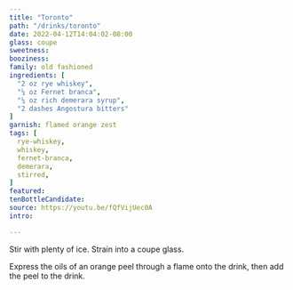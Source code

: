 ```yaml
---
title: "Toronto"
path: "/drinks/toronto"
date: 2022-04-12T14:04:02-08:00
glass: coupe
sweetness:
booziness:
family: old fashioned
ingredients: [
  "2 oz rye whiskey",
  "¼ oz Fernet branca",
  "¼ oz rich demerara syrup",
  "2 dashes Angostura bitters"
]
garnish: flamed orange zest
tags: [
  rye-whiskey,
  whiskey,
  fernet-branca,
  demerara,
  stirred,
]
featured:
tenBottleCandidate:
source: https://youtu.be/fQfVijUec0A
intro:

---
```

Stir with plenty of ice.
Strain into a coupe glass.

Express the oils of an orange peel through a flame onto the drink, then add the peel to the drink.
